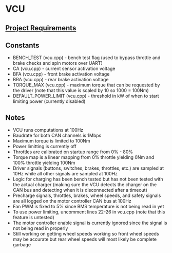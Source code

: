 # VCU

## [Project Requirements](https://github.com/CalPolyFSAE/MKELibrary/wiki/Requirements---VCU-(Vehicle-Control-Unit))

## Constants
* BENCH_TEST (vcu.cpp) - bench test flag (used to bypass throttle and brake checks and spin motors over UART)
* CA (vcu.cpp) - current sensor activation voltage
* BFA (vcu.cpp) - front brake activation voltage
* BRA (vcu.cpp) - rear brake activation voltage
* TORQUE_MAX (vcu.cpp) - maximum torque that can be requested by the driver (note that this value is scaled by 10 so 1000 = 100Nm)
* DEFAULT_POWER_LIMIT (vcu.cpp) - threshold in kW of when to start limiting power (currently disabled)

## Notes
* VCU runs computations at 100Hz
* Baudrate for both CAN channels is 1Mbps
* Maximum torque is limited to 100Nm
* Power limitting is currently off
* Throttles are calibrated on startup range from 0% - 80%
* Torque map is a linear mapping from 0% throttle yielding 0Nm and 100% throttle yielding 100Nm
* Driver signals (buttons, switches, brakes, throttles, etc.) are sampled at 10Hz while all other signals are sampled at 100Hz
* Logic for charging has been bench tested but has not been tested with the actual charger (making sure the VCU detects the charger on the CAN bus and detecting when it is disconnected after a timeout)
* Precharge signals, throttles, brakes, wheel speeds, and safety signals are all logged on the motor controller CAN bus at 100Hz
* Fan PWM is fixed to 5% since BMS temperature is not being read in yet
* To use power limiting, uncomment lines 22-26 in vcu.cpp (note that this feature is untested)
* The motor controller enable signal is currently ignored since the signal is not being read in properly
* Still working on getting wheel speeds working so front wheel speeds may be accurate but rear wheel speeds will most likely be complete garbage
